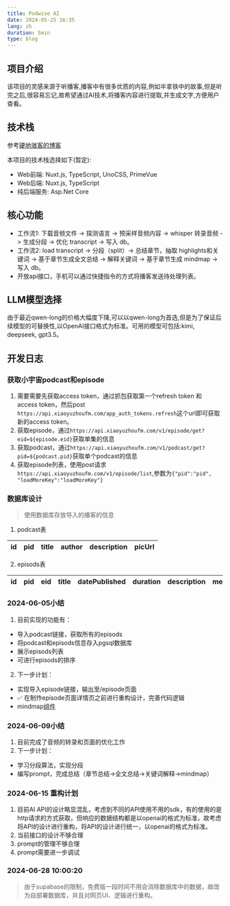 ```yaml
---
title: Podwise AI
date: 2024-05-25 16:35
lang: zh
duration: 5min
type: blog
---
```


## 项目介绍

该项目的灵感来源于听播客,播客中有很多优质的内容,例如半拿铁中的故事,但是听完之后,很容易忘记,故希望通过AI技术,将播客内容进行提取,并生成文字,方便用户查看。

## 技术栈

参考[硬地骇客的博客](https://book.hardhacker.com/build/buildstack)

本项目的技术栈选择如下(暂定):

- Web前端: Nuxt.js, TypeScript, UnoCSS, PrimeVue
- Web后端: Nuxt.js, TypeScript
- 纯后端服务: Asp.Net Core

## 核心功能

- 工作流1: 下载音频文件 -> 探测语言 -> 预采样音频内容 -> whisper 转录音频 -> 生成分段 -> 优化 transcript -> 写入 db。
- 工作流2: load transcript -> 分段（split）-> 总结章节，抽取 highlights和关键词 -> 基于章节生成全文总结 -> 解释关键词 -> 基于章节生成 mindmap -> 写入 db。
- 开放api接口，手机可以通过快捷指令的方式将播客发送待处理列表。

## LLM模型选择

由于最近qwen-long的价格大幅度下降,可以以qwen-long为首选,但是为了保证后续模型的可替换性,以OpenAI接口格式为标准。可用的模型可包括:kimi, deepseek, gpt3.5。

## 开发日志

### 获取小宇宙podcast和episode

1. 需要需要先获取access token，通过抓包获取第一个refresh token 和 access token，然后post `https://api.xiaoyuzhoufm.com/app_auth_tokens.refresh`这个url即可获取新的access token。
2. 获取episode，通过`https://api.xiaoyuzhoufm.com/v1/episode/get?eid=${episode.eid}`获取单集的信息
3. 获取podcast，通过`https://api.xiaoyuzhoufm.com/v1/podcast/get?pid=${podcast.pid}`获取单个podcast的信息
4. 获取episode列表，使用post请求`https://api.xiaoyuzhoufm.com/v1/episode/list`,参数为`{"pid":"pid", "loadMoreKey":"loadMoreKey"}`

### 数据库设计

> 使用数据库存放导入的播客的信息

1. podcast表

| id  | pid | title | author | description | picUrl |
| --- | --- | ----- | ------ | ----------- | ------ |

2. episods表

| id  | pid | eid | title | datePublished | duration | description | mediaUrl | picUrl |
| --- | --- | --- | ----- | ------------- | -------- | ----------- | -------- | ------ |

### 2024-06-05小结

1. 目前实现的功能有：

- 导入podcast链接，获取所有的episods
- 将podcast和episods信息存入pgsql数据库
- 展示episods列表
- 可进行episods的排序

2. 下一步计划：

- 实现导入episode链接，输出至/episode页面
- ✅ 在制作episode页面详情页之前进行重构设计，完善代码逻辑
- mindmap[组件](https://vueflow.dev/guide/getting-started.html)

### 2024-06-09小结

1. 目前完成了音频的转录和页面的优化工作
2. 下一步计划：

- 学习分段算法，实现分段
- 编写prompt，完成总结（章节总结->全文总结->关键词解释->mindmap）

### 2024-06-15 重构计划

1. 目前AI API的设计略显混乱，考虑到不同的API使用不用的sdk，有的使用的是http请求的方式获取，但响应的数据结构都是以openai的格式为标准，故考虑将API的设计进行重构，将API的设计进行统一，以openai的格式为标准。
2. 当前接口的设计不够合理
3. prompt的管理不够合理
4. prompt需要进一步调试

### 2024-06-28 10:00:20

> 由于supabase的限制，免费版一段时间不用会消除数据库中的数据，故改为自部署数据库，并且对网页UI、逻辑进行重构。
